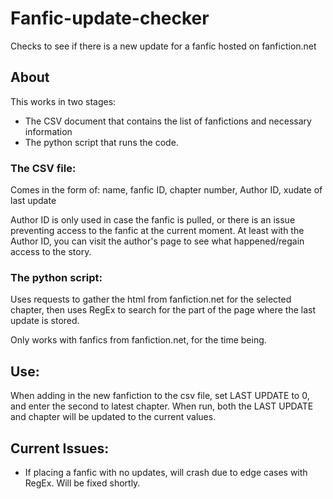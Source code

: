 # Fanfic-update-checker
Checks to see if there is a new update for a fanfic hosted on fanfiction.net

## About
This works in two stages: 
*  The CSV document that contains the list of fanfictions and necessary information
*  The python script that runs the code.


### The CSV file:

Comes in the form of:
name, fanfic ID, chapter number, Author ID, xudate of last update

Author ID is only used in case the fanfic is pulled, or there is an issue 
preventing access to the fanfic at the current moment. At least with the Author 
ID, you can visit the author's page to see what happened/regain access to the story.

### The python script:

Uses requests to gather the html from fanfiction.net for the selected chapter,
then uses RegEx to search for the part of the page where the last update is 
stored.

Only works with fanfics from fanfiction.net, for the time being. 

## Use:

When adding in the new fanfiction to the csv file, set LAST UPDATE to 0, and 
enter the second to latest chapter. When run, both the LAST UPDATE and chapter 
will be updated to the current values.

## Current Issues:

* If placing a fanfic with no updates, will crash due to edge cases with RegEx.
 Will be fixed shortly.
